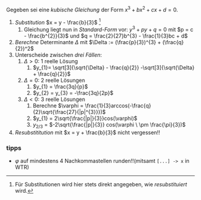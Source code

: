 Gegeben sei eine _kubische Gleichung_ der Form $x^{3}+ bx^{2}+ cx + d = 0$.

1. _Substitution_ $x = y - \frac{b}{3}$ [^1]
	1. Gleichung liegt nun in _Standard-Form_ vor: $y^{3} + py + q = 0$
		mit $p = c - \frac{b^{2}}{3}$ und $q = \frac{2}{27}b^{3} - \frac{1}{3}bc + d$ 
2. _Berechne_ Determinante $\Delta$ mit $\Delta := (\frac{p}{3})^{3} + (\frac{q}{2})^2$ 
3. Unterscheide zwischen _drei Fällen_:
	1. $\Delta > 0$: 1 reelle Lösung
		1. $y_{1}= \sqrt[3]{\sqrt{\Delta} - \frac{q}{2}} -\sqrt[3]{\sqrt{\Delta} + \frac{q}{2}}$ 
	2. $\Delta = 0$: 2 reelle Lösungen
		1. $y_{1} = \frac{3q}{p}$
		2. $y_{2} = y_{3} = -\frac{3q}{2p}$
	3. $\Delta < 0$: 3 reelle Lösungen
		1. Berechne $\varphi = \frac{1}{3}arccos(-\frac{q}{2}\sqrt{\frac{27}{|p|^{3}}})$
		2. $y_{1} = 2\sqrt{\frac{|p|}{3}}cos(\varphi)$ 
		3. $y_{2/3}$ = $-2\sqrt{\frac{|p|}{3}} cos(\varphi \ \pm \frac{\pi}{3})$ 
4. _Resubstititution_ mit $x = y + \frac{b}{3}$ nicht vergessen!!

[^1]: Für Substitutionen wird hier stets direkt angegeben, wie _resubstituiert_ wird.


### tipps
- $\varphi$ auf mindestens 4 Nachkommastellen runden!!(mitsamt `[...] -> x` in WTR)